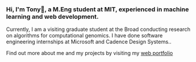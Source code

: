 ### Hi, I'm Tony👋, a M.Eng student at MIT, experienced in machine learning and web development.

Currently, I am a visiting graduate student at the Broad conducting research on algorithms for computational genomics. I have done software engineering internships at Microsoft and Cadence Design Systems..

Find out more about me and my projects by visiting my [web portfolio]([https://tcui37.github.io/])

<!--
**tonycui37/tonycui37** is a ✨ _special_ ✨ repository because its `README.md` (this file) appears on your GitHub profile.

Here are some ideas to get you started:

- 🔭 I’m currently working on ...
- 🌱 I’m currently learning ...
- 👯 I’m looking to collaborate on ...
- 🤔 I’m looking for help with ...
- 💬 Ask me about ...
- 📫 How to reach me: ...
- 😄 Pronouns: ...
- ⚡ Fun fact: ...
-->
